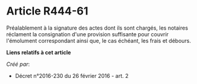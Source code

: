 # Article R444-61

Préalablement à la signature des actes dont ils sont chargés, les notaires réclament la consignation d'une provision
suffisante pour couvrir l'émolument correspondant ainsi que, le cas échéant, les frais et débours.

**Liens relatifs à cet article**

_Créé par_:

  - Décret n°2016-230 du 26 février 2016 - art. 2
